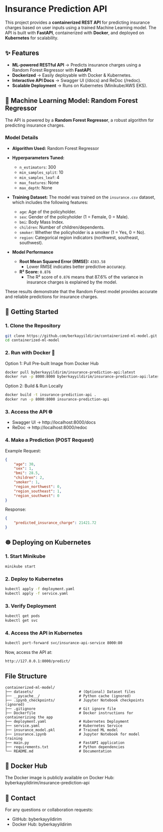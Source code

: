 # Insurance Prediction API

This project provides a **containerized REST API** for predicting insurance charges based on user inputs using a trained Machine Learning model. The API is built with **FastAPI**, containerized with **Docker**, and deployed on **Kubernetes** for scalability.


## ✨ Features
- **ML-powered RESTful API** → Predicts insurance charges using a Random Forest Regressor with **FastAPI**.
- **Dockerized** → Easily deployable with Docker & Kubernetes.
- **Interactive API Docs** → Swagger UI (/docs) and ReDoc (/redoc).
- **Scalable Deployment** → Runs on Kubernetes (Minikube/AWS EKS).

## 🤖 Machine Learning Model: Random Forest Regressor
The API is powered by a **Random Forest Regressor**, a robust algorithm for predicting insurance charges.

### **Model Details**

- **Algorithm Used:** Random Forest Regressor
- **Hyperparameters Tuned:**
  - `n_estimators`: 300
  - `min_samples_split`: 10
  - `min_samples_leaf`: 4
  - `max_features`: None
  - `max_depth`: None
- **Training Dataset:** The model was trained on the `insurance.csv` dataset, which includes the following features:
  - `age`: Age of the policyholder.
  - `sex`: Gender of the policyholder (1 = Female, 0 = Male).
  - `bmi`: Body Mass Index.
  - `children`: Number of children/dependents.
  - `smoker`: Whether the policyholder is a smoker (1 = Yes, 0 = No).
  - `region`: Categorical region indicators (northwest, southeast, southwest).

- **Model Performance**
  - **Root Mean Squared Error (RMSE):** `4383.58`
    - Lower RMSE indicates better predictive accuracy.
  - **R² Score:** `0.876`
    - The R² score of `0.876` means that 87.6% of the variance in insurance charges is explained by the model.

These results demonstrate that the Random Forest model provides accurate and reliable predictions for insurance charges.

## 📌 Getting Started

### 1. Clone the Repository
```bash
git clone https://github.com/berkayyildirim/containerized-ml-model.git
cd containerized-ml-model
```

### 2. Run with Docker 🐳
Option 1: Pull Pre-built Image from Docker Hub
```bash
docker pull byberkayyildirim/insurance-prediction-api:latest
docker run -p 8000:8000 byberkayyildirim/insurance-prediction-api:latest
```

Option 2: Build & Run Locally
```bash
docker build -t insurance-prediction-api .
docker run -p 8000:8000 insurance-prediction-api
```

### 3. Access the API 🌐
- Swagger UI → http://localhost:8000/docs
- ReDoc → http://localhost:8000/redoc

### 4. Make a Prediction (POST Request)
Example Request:
```json
{
    "age": 30,
    "sex": 1,
    "bmi": 28.5,
    "children": 2,
    "smoker": 1,
    "region_northwest": 0,
    "region_southeast": 1,
    "region_southwest": 0
}
```

Response:
```json
{
    "predicted_insurance_charge": 21421.72
}
```

## ☸️ Deploying on Kubernetes
### 1. Start Minikube
```bash
minikube start
```

### 2. Deploy to Kubernetes
```bash
kubectl apply -f deployment.yaml
kubectl apply -f service.yaml
```

### 3. Verify Deployment
```bash
kubectl get pods
kubectl get svc
```

### 4. Access the API in Kubernetes
```bash
kubectl port-forward svc/insurance-api-service 8000:80
```

Now, access the API at:
```bash
http://127.0.0.1:8000/predict/
```

## File Structure
```plaintext
containerized-ml-model/
├── datasets/                     # (Optional) Dataset files
├── __pycache__/                  # Python cache (ignored)
├── .ipynb_checkpoints/           # Jupyter Notebook checkpoints (ignored)
├── .gitignore                    # Git ignore file
├── Dockerfile                    # Docker instructions for containerizing the app
├── deployment.yaml               # Kubernetes Deployment
├── service.yaml                  # Kubernetes Service
├── insurance_model.pkl           # Trained ML model
├── insurance.ipynb               # Jupyter Notebook for model training
├── main.py                       # FastAPI application
├── requirements.txt              # Python dependencies
└── README.md                     # Documentation
```

## 🐳 Docker Hub
The Docker image is publicly available on Docker Hub:\
byberkayyildirim/insurance-prediction-api

## 📩 Contact

For any questions or collaboration requests:
- GitHub: byberkayyildirim
- Docker Hub: byberkayyildirim